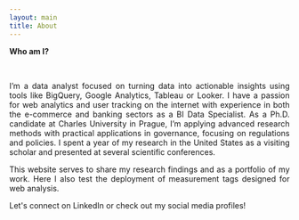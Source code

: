 ```yaml
---
layout: main
title: About
---
```


<b>Who am I?</b>

<br>

<p align="justify">I’m a data analyst focused on turning data into actionable insights using tools like BigQuery, Google Analytics, Tableau or Looker. I have a passion for web analytics and user tracking on the internet with experience in both the e-commerce and banking sectors as a BI Data Specialist. As a Ph.D. candidate at Charles University in Prague, I’m applying advanced research methods with practical applications in governance, focusing on regulations and policies. I spent a year of my research in the United States as a visiting scholar and presented at several scientific conferences.</p>

<p align="justify">This website serves to share my research findings and as a portfolio of my work. Here I also test the deployment of measurement tags designed for web analysis.</p>

<p align="justify">Let's connect on LinkedIn or check out my social media profiles!</p>

<br>
